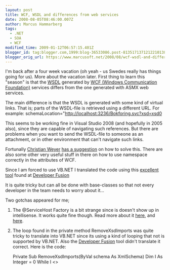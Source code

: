 ```yaml
---
layout: post
title: WCF, WSDL and differences from web services
date: 2008-08-05T08:46:00.007Z
author: Marcus Hammarberg
tags:
  - .NET
  - SOA
  - WCF
modified_time: 2009-01-12T06:57:15.401Z
blogger_id: tag:blogger.com,1999:blog-36533086.post-8135171371212210138
blogger_orig_url: https://www.marcusoft.net/2008/08/wcf-wsdl-and-differences-from-web.html
---
```


I'm back after a four week vacation (oh yeah - us Swedes really has
things going for us). More about the vacation later.
First thing to learn this "season" is that the
[WSDL](<http://en.wikipedia.org/wiki/WSDL_(disambiguation)>) generated by
[WCF (Windows Communication
Foundation)](http://msdn.microsoft.com/en-us/netframework/aa663324.aspx?PHPSESSID=0fbb7c61)
services differs from the one generated with ASMX web services.

The main difference is that the WSDL is generated with some kind of
virtual links. That is; parts of the WSDL-file is retrieved using a
different URL. For example:
schemaLocation="<http://localhost:3236/Bokforing.svc?xsd=xsd0>

This seems to be working fine in Visual Studio 2008 (and hopefully in
2005 also), since they are capable of navigating such references. But
there are problems when you want to send the WSDL-file to someone as an
attachment, or in other environment that can't navigate such links.

Fortunally [Christian Weyer](http://blogs.thinktecture.com/cweyer) [has
a
suggestion](http://blogs.thinktecture.com/cweyer/archive/2007/05/10/414840.aspx)
on how to solve this. There are also some other very useful stuff in
there on how to use namespace correctly in the attributes of WCF.

Since I am forced to use VB.NET I translated the code using this
[excellent
tool](http://labs.developerfusion.co.uk/convert/csharp-to-vb.aspx) found
at [Developer Fusion](http://www.developerfusion.co.uk/)

It is quite tricky but can all be done with base-classes so that not
every developer in the team needs to worry about it...

Two gotchas appeared for me;

1. The @ServiceHost Factory is a bit strange since is doesn't show up
   in intellisense. It works quite fine though. Read more about it
   [here](http://hyperthink.net/blog/the-servicehost-directive/), and
   [here](http://msdn.microsoft.com/en-us/library/aa967286.aspx).
2. The loop found in the private method
   RemoveXsdImports was quite tricky to translate into VB.NET since its
   using a kind of looping that not is supported by VB.NET. Also the
   [Developer
   Fusion](http://labs.developerfusion.co.uk/convert/csharp-to-vb.aspx)
   tool didn't translate it correct.
   Here is the code:

   Private Sub RemoveXsdImports(ByVal schema As XmlSchema)
   Dim I As Integer = 0
   While I \<\>
